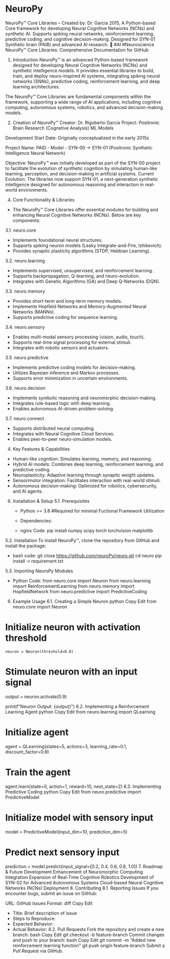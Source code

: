 # NeuroPy
NeuroPy™ Core Libraries – Created by: Dr. Garcia 2015, A Python-based Core framework for developing Neural Cognitive Networks (NCNs) and synthetic AI. Supports spiking neural networks, reinforcement learning, predictive coding, and cognitive decision-making. Designed for SYN-01 Synthetic brain (PAIB) and advanced AI research. 🚀 #AI #Neuroscience
NeuroPy™ Core Libraries: Comprehensive Documentation for GitHub

1. Introduction
NeuroPy™ is an advanced Python-based framework designed for developing Neural Cognitive Networks (NCNs) and synthetic intelligence models. It provides essential libraries to build, train, and deploy neuro-inspired AI systems, integrating spiking neural networks (SNNs), predictive coding, reinforcement learning, and deep learning architectures.

The NeuroPy™ Core Libraries are fundamental components within the framework, supporting a wide range of AI applications, including cognitive computing, autonomous systems, robotics, and advanced decision-making models.

2. Creation of NeuroPy™
  Creator: Dr. Rigoberto Garcia
  Project: Positronic Brain Research (Cognetive Analysis) ML Models

  Development Start Date: Originally conceptualized in the early 2015s
  
  Project Name: PAID - Model - SYN-00 → SYN-01 (Positronic Synthetic Intelligence Neural Network)
  
  Objective: NeuroPy™ was initially developed as part of the SYN-00 project to facilitate the evolution of synthetic cognition by simulating human-like learning, perception, and decision-making in artificial systems.
  Current Evolution: The libraries now support SYN-01, a next-generation synthetic intelligence designed for autonomous reasoning and interaction in real-world environments.

4. Core Functionality & Libraries
  - The NeuroPy™ Core Libraries offer essential modules for building and enhancing Neural Cognitive Networks (NCNs). Below are key components:

3.1. neuro.core
  - Implements foundational neural structures.
  - Supports spiking neuron models (Leaky Integrate-and-Fire, Izhikevich).
  - Provides synaptic plasticity algorithms (STDP, Hebbian Learning).

3.2. neuro.learning
  - Implements supervised, unsupervised, and reinforcement learning.
  - Supports backpropagation, Q-learning, and neuro-evolution.
  - Integrates with Genetic Algorithms (GA) and Deep Q-Networks (DQN).

3.3. neuro.memory
  - Provides short-term and long-term memory models.
  - Implements Hopfield Networks and Memory-Augmented Neural Networks (MANNs).
  - Supports predictive coding for sequence learning.

3.4. neuro.sensory
  - Enables multi-modal sensory processing (vision, audio, touch).
  - Supports real-time signal processing for external stimuli.
 - Integrates with robotic sensors and actuators.

3.5. neuro.predictive
  - Implements predictive coding models for decision-making.
  - Utilizes Bayesian inference and Markov processes.
  - Supports error minimization in uncertain environments.

3.6. neuro.decision
  - Implements symbolic reasoning and neuromorphic decision-making.
  - Integrates rule-based logic with deep learning.
  - Enables autonomous AI-driven problem-solving.

3.7. neuro.connect
  - Supports distributed neural computing.
  - Integrates with Neural Cognitive Cloud Services.
  - Enables peer-to-peer neuro-simulation models.

4. Key Features & Capabilities
  - Human-like cognition: Simulates learning, memory, and reasoning.
  - Hybrid AI models: Combines deep learning, reinforcement learning, and predictive coding.
  - Neuroplasticity: Adaptive learning through synaptic weight updates.
  - Sensorimotor integration: Facilitates interaction with real-world stimuli.
  - Autonomous decision-making: Optimized for robotics, cybersecurity, and AI agents.

6. Installation & Setup
  5.1. Prerequisites
    - Python >= 3.8 #Required for minimal Fuctional Framework Utilization
      
    - Dependencies:

    - nginx Code:
      pip install numpy scipy torch torchvision matplotlib

5.2. Installation
  To install NeuroPy™, clone the repository from GitHub and install the package:
  
  - bash code: 
    git close https://github.com/neuroPy/neuro.git
    cd neuro
    pip install -r requirement.txt


5.3. Importing NeuroPy Modules

  - Python Code:
    from neuro.core import Neuron
    from neuro.learning import ReinforcementLearning
    from neuro.memory import HopfieldNetwork
    from neuro.predictive import PredictiveCoding

6. Example Usage
  6.1. Creating a Simple Neuron
    python
    Copy
    Edit
    from neuro.core import Neuron

# Initialize neuron with activation threshold

    neuron = Neuron(threshold=0.8)

# Stimulate neuron with an input signal
output = neuron.activate(0.9)

print(f"Neuron Output: {output}")
6.2. Implementing a Reinforcement Learning Agent
python
Copy
Edit
from neuro.learning import QLearning

# Initialize agent
agent = QLearning(states=5, actions=3, learning_rate=0.1, discount_factor=0.9)

# Train the agent
agent.learn(state=0, action=1, reward=10, next_state=2)
6.3. Implementing Predictive Coding
python
Copy
Edit
from neuro.predictive import PredictiveModel

# Initialize model with sensory input
model = PredictiveModel(input_dim=10, prediction_dim=5)

# Predict next sensory input
prediction = model.predict(input_signal=[0.2, 0.4, 0.6, 0.8, 1.0])
7. Roadmap & Future Development
Enhancement of Neuromorphic Computing Integration
Expansion of Real-Time Cognitive Robotics
Development of SYN-02 for Advanced Autonomous Systems
Cloud-based Neural Cognitive Networks (NCNs) Deployment
8. Contributing
8.1. Reporting Issues
If you encounter bugs, submit an issue on GitHub:

URL: GitHub Issues
Format:
diff
Copy
Edit
- Title: Brief description of issue
- Steps to Reproduce:
- Expected Behavior:
- Actual Behavior:
8.2. Pull Requests
Fork the repository and create a new branch:
bash
Copy
Edit
git checkout -b feature-branch
Commit changes and push to your branch:
bash
Copy
Edit
git commit -m "Added new reinforcement learning function"
git push origin feature-branch
Submit a Pull Request via GitHub.
